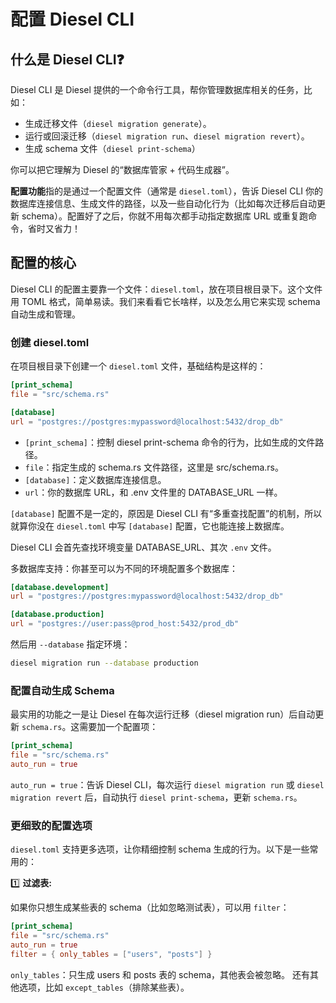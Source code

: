 # 配置 Diesel CLI

## 什么是 Diesel CLI:question:

Diesel CLI 是 Diesel 提供的一个命令行工具，帮你管理数据库相关的任务，比如：

- 生成迁移文件（`diesel migration generate`）。
- 运行或回滚迁移（`diesel migration run`、`diesel migration revert`）。
- 生成 schema 文件（`diesel print-schema`）

你可以把它理解为 Diesel 的“数据库管家 + 代码生成器”。

**配置功能**指的是通过一个配置文件（通常是 `diesel.toml`），告诉 Diesel CLI 你的数据库连接信息、生成文件的路径，以及一些自动化行为（比如每次迁移后自动更新 schema）。配置好了之后，你就不用每次都手动指定数据库 URL 或重复跑命令，省时又省力！

## 配置的核心

Diesel CLI 的配置主要靠一个文件：`diesel.toml`，放在项目根目录下。这个文件用 TOML 格式，简单易读。我们来看看它长啥样，以及怎么用它来实现 schema 自动生成和管理。

### 创建 diesel.toml

在项目根目录下创建一个 `diesel.toml` 文件，基础结构是这样的：

```toml
[print_schema]
file = "src/schema.rs"

[database]
url = "postgres://postgres:mypassword@localhost:5432/drop_db"
```

- `[print_schema]`：控制 diesel print-schema 命令的行为，比如生成的文件路径。
- `file`：指定生成的 schema.rs 文件路径，这里是 src/schema.rs。
- `[database]`：定义数据库连接信息。
- `url`：你的数据库 URL，和 .env 文件里的 DATABASE_URL 一样。

`[database]` 配置不是一定的，原因是 Diesel CLI 有“多重查找配置”的机制，所以就算你没在 `diesel.toml` 中写 `[database]` 配置，它也能连接上数据库。

Diesel CLI 会首先查找环境变量 DATABASE_URL、其次 `.env` 文件。

多数据库支持：你甚至可以为不同的环境配置多个数据库：

```toml
[database.development]
url = "postgres://postgres:mypassword@localhost:5432/drop_db"

[database.production]
url = "postgres://user:pass@prod_host:5432/prod_db"
```

然后用 `--database` 指定环境：

```bash
diesel migration run --database production
```


### 配置自动生成 Schema

最实用的功能之一是让 Diesel 在每次运行迁移（diesel migration run）后自动更新 `schema.rs`。这需要加一个配置项：

```toml
[print_schema]
file = "src/schema.rs"
auto_run = true
```

`auto_run = true`：告诉 Diesel CLI，每次运行 `diesel migration run` 或 `diesel migration revert` 后，自动执行 `diesel print-schema`，更新 `schema.rs`。

### 更细致的配置选项

`diesel.toml` 支持更多选项，让你精细控制 schema 生成的行为。以下是一些常用的：

:one: **过滤表:**

如果你只想生成某些表的 schema（比如忽略测试表），可以用 `filter`：

```toml
[print_schema]
file = "src/schema.rs"
auto_run = true
filter = { only_tables = ["users", "posts"] }
```

`only_tables`：只生成 users 和 posts 表的 schema，其他表会被忽略。 还有其他选项，比如 `except_tables`（排除某些表）。
